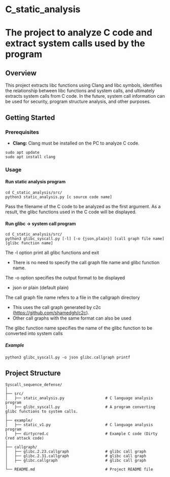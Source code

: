 # C_static_analysis

# The project to analyze C code and extract system calls used by the program
## Overview
This project extracts libc functions using Clang and libc symbols, identifies the relationship between libc functions and system calls, and ultimately extracts system calls from C code. In the future, system call information can be used for security, program structure analysis, and other purposes.

## Getting Started

### Prerequisites

- **Clang:** Clang must be installed on the PC to analyze C code.
```
sudo apt update
sudo apt install clang
```

### Usage

#### Run static analysis program

```
cd C_static_analysis/src/
python3 static_analysis.py [c source code name]
```

Pass the filename of the C code to be analyzed as the first argument. As a result, the glibc functions used in the C code will be displayed.

#### Run glibc -> system call program

```
cd C_static_analysis/src/
python3 glibc_syscall.py [-l] [-o {json,plain}] [call graph file name] [glibc function name] 
```
The -l option print all glibc functions and exit
- There is no need to specify the call graph file name and glibc function name.

The -o option specifies the output format to be displayed
- json or plain (default plain)

The call graph file name refers to a file in the callgraph directory
- This uses the call graph generated by c2c (https://github.com/shamedgh/c2c).
- Other call graphs with the same format can also be used

The glibc function name specifies the name of the glibc function to be converted into system calls

##### Example
```
python3 glibc_syscall.py -o json glibc.callgraph printf 
```


## Project Structure
```
Syscall_sequence_defense/
│
├── src/
│   ├── static_analysis.py                  # C language analysis program
│   ├── glibc_syscall.py                    # A program converting glibc functions to system calls.
│
├── example/
│   ├── static_v1.py                        # C language analysis program
│   ├── dirtycred.c                         # Example C code (Dirty Cred attack code)
│
├── callgraph/
│   ├── glibc.2.23.callgraph                # glibc call graph
│   ├── glibc.2.31.callgraph                # glibc call graph
│   ├── glibc.callgraph                     # glibc call graph
│
└── README.md                               # Project README file
```
